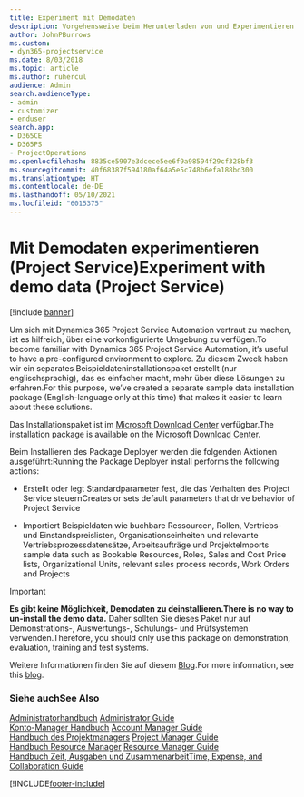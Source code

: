 ```yaml
---
title: Experiment mit Demodaten
description: Vorgehensweise beim Herunterladen von und Experimentieren mit Demodaten für Project Service Automation.
author: JohnPBurrows
ms.custom:
- dyn365-projectservice
ms.date: 8/03/2018
ms.topic: article
ms.author: ruhercul
audience: Admin
search.audienceType:
- admin
- customizer
- enduser
search.app:
- D365CE
- D365PS
- ProjectOperations
ms.openlocfilehash: 8835ce5907e3dcece5ee6f9a98594f29cf328bf3
ms.sourcegitcommit: 40f68387f594180af64a5e5c748b6efa188bd300
ms.translationtype: HT
ms.contentlocale: de-DE
ms.lasthandoff: 05/10/2021
ms.locfileid: "6015375"
---
```

# <a name="experiment-with-demo-data-project-service"></a><span data-ttu-id="79584-103">Mit Demodaten experimentieren (Project Service)</span><span class="sxs-lookup"><span data-stu-id="79584-103">Experiment with demo data (Project Service)</span></span>

[!include [banner](../includes/psa-now-project-operations.md)]

<span data-ttu-id="79584-104">Um sich mit Dynamics 365 Project Service Automation vertraut zu machen, ist es hilfreich, über eine vorkonfigurierte Umgebung zu verfügen.</span><span class="sxs-lookup"><span data-stu-id="79584-104">To become familiar with Dynamics 365 Project Service Automation, it’s useful to have a pre-configured environment to explore.</span></span> <span data-ttu-id="79584-105">Zu diesem Zweck haben wir ein separates Beispieldateninstallationspaket erstellt (nur englischsprachig), das es einfacher macht, mehr über diese Lösungen zu erfahren.</span><span class="sxs-lookup"><span data-stu-id="79584-105">For this purpose, we’ve created a separate sample data installation package (English-language only at this time) that makes it easier to learn about these solutions.</span></span> 

<span data-ttu-id="79584-106">Das Installationspaket ist im [Microsoft Download Center](https://go.microsoft.com/fwlink/?linkid=859966) verfügbar.</span><span class="sxs-lookup"><span data-stu-id="79584-106">The installation package is available on the [Microsoft Download Center](https://go.microsoft.com/fwlink/?linkid=859966).</span></span>  

<span data-ttu-id="79584-107">Beim Installieren des Package Deployer werden die folgenden Aktionen ausgeführt:</span><span class="sxs-lookup"><span data-stu-id="79584-107">Running the Package Deployer install performs the following actions:</span></span> 
  
-   <span data-ttu-id="79584-108">Erstellt oder legt Standardparameter fest, die das Verhalten des Project Service steuern</span><span class="sxs-lookup"><span data-stu-id="79584-108">Creates or sets default parameters that drive behavior of Project Service</span></span>  
  
-   <span data-ttu-id="79584-109">Importiert Beispieldaten wie buchbare Ressourcen, Rollen, Vertriebs- und Einstandspreislisten, Organisationseinheiten und relevante Vertriebsprozessdatensätze, Arbeitsaufträge und Projekte</span><span class="sxs-lookup"><span data-stu-id="79584-109">Imports sample data such as Bookable Resources, Roles, Sales and Cost Price lists, Organizational Units, relevant sales process records, Work Orders and Projects</span></span>    
  
> [!IMPORTANT]
> <span data-ttu-id="79584-110">**Es gibt keine Möglichkeit, Demodaten zu deinstallieren.**</span><span class="sxs-lookup"><span data-stu-id="79584-110">**There is no way to un-install the demo data.**</span></span> <span data-ttu-id="79584-111">Daher sollten Sie dieses Paket nur auf Demonstrations-, Auswertungs-, Schulungs- und Prüfsystemen verwenden.</span><span class="sxs-lookup"><span data-stu-id="79584-111">Therefore, you should only use this package on demonstration, evaluation, training and test systems.</span></span>

<span data-ttu-id="79584-112">Weitere Informationen finden Sie auf diesem [Blog](https://blogs.msdn.microsoft.com/crm/2017/10/24/microsoft-dynamics-365-for-field-service-and-project-service-automation-sample-data).</span><span class="sxs-lookup"><span data-stu-id="79584-112">For more information, see this [blog](https://blogs.msdn.microsoft.com/crm/2017/10/24/microsoft-dynamics-365-for-field-service-and-project-service-automation-sample-data).</span></span>





  
### <a name="see-also"></a><span data-ttu-id="79584-113">Siehe auch</span><span class="sxs-lookup"><span data-stu-id="79584-113">See Also</span></span>  
 <span data-ttu-id="79584-114">[Administratorhandbuch](../psa/admin-guide.md) </span><span class="sxs-lookup"><span data-stu-id="79584-114">[Administrator Guide](../psa/admin-guide.md) </span></span>  
 <span data-ttu-id="79584-115">[Konto-Manager Handbuch](../psa/account-manager-guide.md) </span><span class="sxs-lookup"><span data-stu-id="79584-115">[Account Manager Guide](../psa/account-manager-guide.md) </span></span>  
 <span data-ttu-id="79584-116">[Handbuch des Projektmanagers](../psa/project-manager-guide.md) </span><span class="sxs-lookup"><span data-stu-id="79584-116">[Project Manager Guide](../psa/project-manager-guide.md) </span></span>  
 <span data-ttu-id="79584-117">[Handbuch Resource Manager](../psa/resource-manager-guide.md) </span><span class="sxs-lookup"><span data-stu-id="79584-117">[Resource Manager Guide](../psa/resource-manager-guide.md) </span></span>  
 [<span data-ttu-id="79584-118">Handbuch Zeit, Ausgaben und Zusammenarbeit</span><span class="sxs-lookup"><span data-stu-id="79584-118">Time, Expense, and Collaboration Guide</span></span>](../psa/time-expense-collaboration-guide.md)


[!INCLUDE[footer-include](../includes/footer-banner.md)]